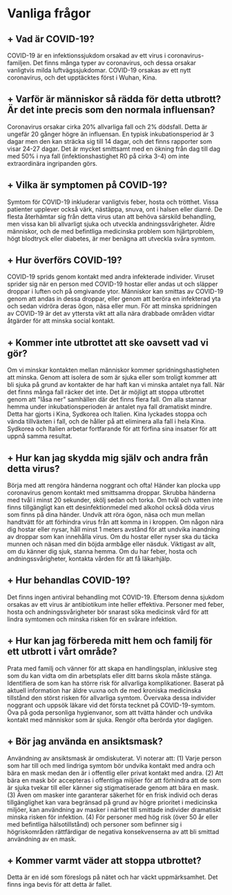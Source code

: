 # Vanliga frågor

## + Vad är COVID-19?
COVID-19 är en infektionssjukdom orsakad av ett virus i coronavirus-familjen. Det finns många typer av coronavirus, och dessa orsakar vanligtvis milda luftvägssjukdomar. COVID-19 orsakas av ett nytt coronavirus, och det upptäcktes först i Wuhan, Kina.

## + Varför är människor så rädda för detta utbrott? Är det inte precis som den normala influensan?
Coronavirus orsakar cirka 20% allvarliga fall och 2% dödsfall. Detta är ungefär 20 gånger högre än influensan. En typisk inkubationsperiod är 3 dagar men den kan sträcka sig till 14 dagar, och det finns rapporter som visar 24-27 dagar. Det är mycket smittsamt med en ökning från dag till dag med 50% i nya fall (infektionshastighet R0 på cirka 3-4) om inte extraordinära ingripanden görs.

## + Vilka är symptomen på COVID-19?
Symtom för COVID-19 inkluderar vanligtvis feber, hosta och trötthet. Vissa patienter upplever också värk, nästäppa, snuva, ont i halsen eller diarré. De flesta återhämtar sig från detta virus utan att behöva särskild behandling, men vissa kan bli allvarligt sjuka och utveckla andningssvårigheter. Äldre människor, och de med befintliga medicinska problem som hjärtproblem, högt blodtryck eller diabetes, är mer benägna att utveckla svåra symtom.

## + Hur överförs COVID-19?
COVID-19 sprids genom kontakt med andra infekterade individer. Viruset sprider sig när en person med COVID-19 hostar eller andas ut och släpper droppar i luften och på omgivande ytor. Människor kan smittas av  COVID-19 genom att andas in dessa droppar, eller genom att beröra en infekterad yta och sedan vidröra deras ögon, näsa eller mun. För att minska spridningen av COVID-19 är det av yttersta vikt att alla nära drabbade områden vidtar åtgärder för att minska social kontakt.

## + Kommer inte utbrottet att ske oavsett vad vi gör?
Om vi ​​minskar kontakten mellan människor kommer spridningshastigheten att minska. Genom att isolera de som är sjuka eller som troligt kommer att bli sjuka på grund av kontakter de har haft kan vi minska antalet nya fall. När det finns många fall räcker det inte. Det är möjligt att stoppa utbrottet genom att "låsa ner" samhällen där det finns flera fall. Om alla stannar hemma under inkubationsperioden är antalet nya fall dramatiskt mindre. Detta har gjorts i Kina, Sydkorea och Italien. Kina lyckades stoppa och vända tillväxten i fall, och de håller på att eliminera alla fall i hela Kina. Sydkorea och Italien arbetar fortfarande för att förfina sina insatser för att uppnå samma resultat.

## + Hur kan jag skydda mig själv och andra från detta virus?
Börja med att rengöra händerna noggrant och ofta! Händer kan plocka upp coronavirus genom kontakt med smittsamma droppar. Skrubba händerna med tvål i minst 20 sekunder, skölj sedan och torka. Om tvål och vatten inte finns tillgängligt kan ett desinfektionmedel med alkohol också döda virus som finns på dina händer. Undvik att röra ögon, näsa och mun mellan handtvätt för att förhindra virus från att komma in i kroppen. Om någon nära dig hostar eller nysar, håll minst 1 meters avstånd för att undvika inandning av droppar som kan innehålla virus. Om du hostar eller nyser ska du täcka munnen och näsan med din böjda armbåge eller näsduk. Viktigast av allt, om du känner dig sjuk, stanna hemma. Om du har feber, hosta och andningssvårigheter, kontakta vården för att få läkarhjälp.

## + Hur behandlas COVID-19?
Det finns ingen antiviral behandling mot COVID-19. Eftersom denna sjukdom orsakas av ett virus är antibiotikum inte heller effektiva. Personer med feber, hosta och andningssvårigheter bör snarast söka medicinsk vård för att lindra symtomen och minska risken för en svårare infektion.

## + Hur kan jag förbereda mitt hem och familj för ett utbrott i vårt område?
Prata med familj och vänner för att skapa en handlingsplan, inklusive steg som du kan vidta om din arbetsplats eller ditt barns skola måste stänga. Identifiera de som kan ha större risk för allvarliga komplikationer. Baserat på aktuell information har äldre vuxna och de med kroniska medicinska tillstånd den störst risken för allvarliga symtom. Övervaka dessa individer noggrant och uppsök läkare vid det första tecknet på COVID-19-symtom. Öva på goda personliga hygienvanor, som att tvätta händer och undvika kontakt med människor som är sjuka. Rengör ofta berörda ytor dagligen.

## + Bör jag använda en ansiktsmask?
Användning av ansiktsmask är omdiskuterat. Vi noterar att: (1) Varje person som har till och med lindriga symtom bör undvika kontakt med andra och bära en mask medan den är i offentlig eller privat kontakt med andra. (2) Att bära en mask bör accepteras i offentliga miljöer för att förhindra att de som är sjuka tvekar till eller känner sig stigmatiserade genom att bära en mask. (3) Även om masker inte garanterar säkerhet för en frisk individ och deras tillgänglighet kan vara begränsad på grund av högre prioritet i medicinska miljöer, kan användning av masker i närhet till smittade individer dramatiskt minska risken för infektion. (4) För personer med hög risk (över 50 år eller med befintliga hälsotillstånd) och personer som befinner sig i högriskområden rättfärdigar de negativa konsekvenserna av att bli smittad användning av en mask.

## + Kommer varmt väder att stoppa utbrottet?
Detta är en idé som föreslogs på nätet och har väckt uppmärksamhet. Det finns inga bevis för att detta är fallet.
